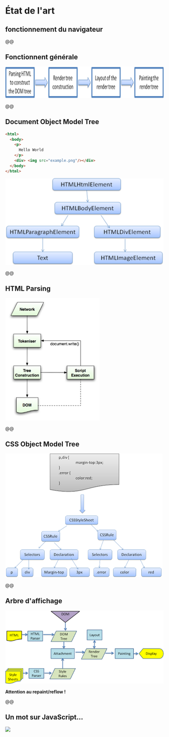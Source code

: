 # État de l'art
fonctionnement du navigateur
---

@@
## Fonctionnent générale
<img src="./img/slides/rendering-engine.png" alt="Rendering engine" height="100" />

@@
## Document Object Model Tree
```html
<html>
  <body>
    <p>
      Hello World
    </p>
    <div> <img src="example.png"/></div>
  </body>
</html>
```
<img src="./img/slides/dom-tree.png" alt="DOM Tree" width="600"/>

@@
## HTML Parsing
<img src="./img/slides/html-parsing-flow.png" alt="HTML Parsing Flow" width="300"/>

@@
## CSS Object Model Tree
<img src="./img/slides/parsing-css.png" alt="CSS Parsing Flow" width="500"/>

@@
## Arbre d'affichage
<img src="./img/slides/webkitflow.png" alt="Webkit Flow" width="800"/>

__Attention au repaint/reflow !__

@@
## Un mot sur JavaScript...
<img src="./img/slides/boucle-événements-navigateur.png" />

